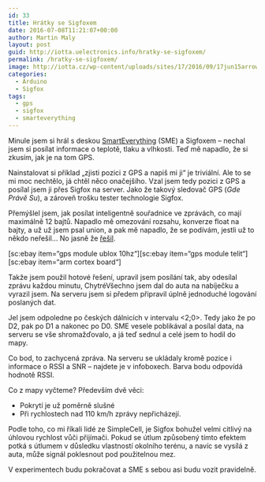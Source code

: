 ```yaml
---
id: 33
title: Hrátky se Sigfoxem
date: 2016-07-08T11:21:07+00:00
author: Martin Maly
layout: post
guid: http://iotta.uelectronics.info/hratky-se-sigfoxem/
permalink: /hratky-se-sigfoxem/
image: http://iotta.cz/wp-content/uploads/sites/17/2016/09/17jun15arrow.jpg
categories:
  - Arduino
  - Sigfox
tags:
  - gps
  - sigfox
  - smarteverything
---
```

Minule jsem si hrál s deskou [SmartEverything](http://retrocip.uelectronics.info/liska-kontra-papousek/) (SME) a Sigfoxem &#8211; nechal jsem si posílat informace o teplotě, tlaku a vlhkosti. Teď mě napadlo, že si zkusím, jak je na tom GPS.

Nainstalovat si příklad &#8222;zjisti pozici z GPS a napiš mi ji&#8220; je triviální. Ale to se mi moc nechtělo, já chtěl něco onačejšího. Vzal jsem tedy pozici z GPS a posílal jsem ji přes Sigfox na server. Jako že takový sledovač GPS (_Gde Právě Su_), a zároveň trošku tester technologie Sigfox.

Přemýšlel jsem, jak posílat inteligentně souřadnice ve zprávách, co mají maximálně 12 bajtů. Napadlo mě omezování rozsahu, konverze float na bajty, a už už jsem psal union, a pak mě napadlo, že se podívám, jestli už to někdo neřešil&#8230; No jasně že [řešil](https://github.com/aboudou/SmartEverything_SigFox_GPS).

\[sc:ebay item=&#8220;gps module ublox 10hz&#8220;\]\[sc:ebay item=&#8220;gps module telit&#8220;\][sc:ebay item=&#8220;arm cortex board&#8220;]

Takže jsem použil hotové řešení, upravil jsem posílání tak, aby odesílal zprávu každou minutu, ChytréVšechno jsem dal do auta na nabíječku a vyrazil jsem. Na serveru jsem si předem připravil úplně jednoduché logování poslaných dat.

Jel jsem odpoledne po českých dálnicích v intervalu <2;0>. Tedy jako že po D2, pak po D1 a nakonec po D0. SME vesele poblikával a posílal data, na serveru se vše shromažďovalo, a já teď sednul a celé jsem to hodil do mapy.



Co bod, to zachycená zpráva. Na serveru se ukládaly kromě pozice i informace o RSSI a SNR &#8211; najdete je v infoboxech. Barva bodu odpovídá hodnotě RSSI.

Co z mapy vyčteme? Především dvě věci:

  * Pokrytí je už poměrně slušné
  * Při rychlostech nad 110 km/h zprávy nepřicházejí.

Podle toho, co mi říkali lidé ze SimpleCell, je Sigfox bohužel velmi citlivý na úhlovou rychlost vůči přijímači. Pokud se útlum způsobený tímto efektem potká s útlumem v důsledku vlastností okolního terénu, a navíc se vysílá z auta, může signál poklesnout pod použitelnou mez.

V experimentech budu pokračovat a SME s sebou asi budu vozit pravidelně.